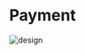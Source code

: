 # Payment
![design](https://user-images.githubusercontent.com/23076228/80437948-5eeb9680-88d9-11ea-9571-e24de8208be1.png)
